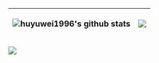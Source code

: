
| <p><img align="center" src="https://github-readme-stats.vercel.app/api?username=huyuwei1996&show_icons=true&include_all_commits=true&theme=gotham&hide_border=true" alt="huyuwei1996's github stats" /></p> | <p><img align="center" src="https://github-readme-stats.vercel.app/api/top-langs/?username=huyuwei1996&layout=compact&theme=gotham&hide_border=true" /></p> |
| ------------- | ------------- |
  
  
 ![](https://img.shields.io/static/v1?label=Program&message=Python&color=blue)

